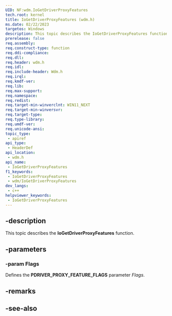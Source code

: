 ```yaml
---
UID: NF:wdm.IoGetDriverProxyFeatures
tech.root: kernel
title: IoGetDriverProxyFeatures (wdm.h)
ms.date: 02/22/2023
targetos: Windows
description: This topic describes the IoGetDriverProxyFeatures function.
prerelease: false
req.assembly: 
req.construct-type: function
req.ddi-compliance: 
req.dll: 
req.header: wdm.h
req.idl: 
req.include-header: Wdm.h
req.irql: 
req.kmdf-ver: 
req.lib: 
req.max-support: 
req.namespace: 
req.redist: 
req.target-min-winverclnt: WIN11_NEXT
req.target-min-winversvr: 
req.target-type: 
req.type-library: 
req.umdf-ver: 
req.unicode-ansi: 
topic_type:
 - apiref
api_type:
 - HeaderDef
api_location:
 - wdm.h
api_name:
 - IoGetDriverProxyFeatures
f1_keywords:
 - IoGetDriverProxyFeatures
 - wdm/IoGetDriverProxyFeatures
dev_langs:
 - c++
helpviewer_keywords:
 - IoGetDriverProxyFeatures
---
```


## -description

This topic describes the **IoGetDriverProxyFeatures** function.

## -parameters

### -param Flags

Defines the **PDRIVER_PROXY_FEATURE_FLAGS** parameter *Flags*.

## -remarks

## -see-also
